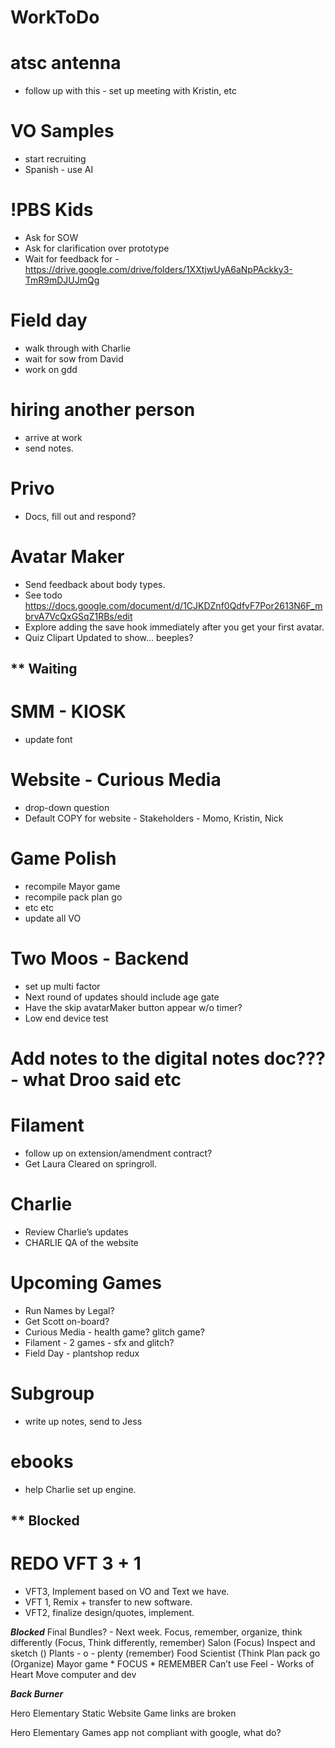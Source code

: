 # WorkToDo

# atsc antenna
* follow up with this - set up meeting with Kristin, etc

# VO Samples
* start recruiting 
* Spanish - use AI

# !PBS Kids
* Ask for SOW
* Ask for clarification over prototype
* Wait for feedback for - https://drive.google.com/drive/folders/1XXtjwUyA6aNpPAckky3-TmR9mDJUJmQg

# Field day
* walk through with Charlie
* wait for sow from David
* work on gdd

# hiring another person
* arrive at work
* send notes.

# Privo
* Docs, fill out and respond?

# Avatar Maker 	
* Send feedback about body types.
* See todo https://docs.google.com/document/d/1CJKDZnf0QdfvF7Por2613N6F_mbrvA7VcQxGSqZ1RBs/edit 
* Explore adding the save hook immediately after you get your first avatar. 
* Quiz Clipart Updated to show… beeples?

## ** Waiting

# SMM - KIOSK
* update font

# Website - Curious Media
* drop-down question 
* Default COPY for website - Stakeholders - Momo, Kristin, Nick

# Game Polish
* recompile Mayor game
* recompile pack plan go
* etc etc
* update all VO

# Two Moos - Backend
* set up multi factor
* Next round of updates should include age gate
* Have the skip avatarMaker button appear w/o timer?
* Low end device test

# Add notes to the digital notes doc??? - what Droo said etc

# Filament
* follow up on extension/amendment contract?
* Get Laura Cleared on springroll.

# Charlie
* Review Charlie’s updates
* CHARLIE QA of the website

# Upcoming Games
* Run Names by Legal?
* Get Scott on-board?
* Curious Media - health game? glitch game?
* Filament - 2 games - sfx and glitch?
* Field Day - plantshop redux

# Subgroup
* write up notes, send to Jess

# ebooks
* help Charlie set up engine.

## ** Blocked

# REDO VFT 3 + 1
*	VFT3, Implement based on VO and Text we have.
*	VFT 1, Remix + transfer to new software.
*	VFT2, finalize design/quotes, implement.


***Blocked***
Final Bundles? - Next week.
	Focus, remember, organize, think differently 
		(Focus, Think differently, remember)
	Salon (Focus)
	Inspect and sketch ()
	Plants - o - plenty (remember)
	Food Scientist (Think
 	Plan pack go (Organize)
	Mayor game
	* FOCUS
	* REMEMBER
	Can’t use 
		Feel - Works of Heart
		Move computer and dev


***Back Burner***

Hero Elementary Static Website
	Game links are broken

Hero Elementary Games app
	not compliant with google, what do?
